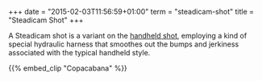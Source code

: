 +++
date = "2015-02-03T11:56:59+01:00"
term = "steadicam-shot"
title = "Steadicam Shot"
+++

A Steadicam shot is a variant on the [handheld
shot](../handheld-shot/), employing a kind of special hydraulic
harness that smoothes out the bumps and jerkiness associated with the
typical handheld style.

{{% embed_clip "Copacabana" %}}

